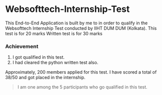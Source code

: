 # Websofttech-Internship-Test
This End-to-End Application is built by me to in order to qualify in the Websofttech Internship Test conducted by IIHT DUM DUM (Kolkata).
This test is for 20 marks
Written test is for 30 marks

### Achievement 
1. I got qualified in this test.
2. I had cleared the python written test also.

Approximately, 200 members applied for this test.
I have scored a total of 38/50 and got placed in the internship.

> I am one among the 5 participants who go qualified in this test.
